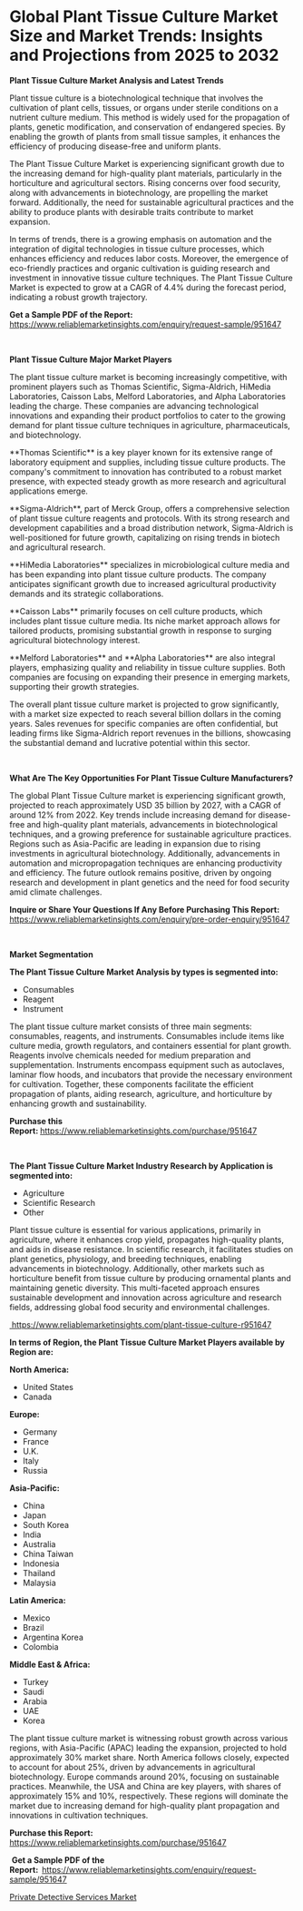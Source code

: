 <p><h1>Global Plant Tissue Culture Market Size and Market Trends: Insights and Projections from 2025 to 2032</h1></p><p><strong>Plant Tissue Culture Market Analysis and Latest Trends</strong></p>
<p><p>Plant tissue culture is a biotechnological technique that involves the cultivation of plant cells, tissues, or organs under sterile conditions on a nutrient culture medium. This method is widely used for the propagation of plants, genetic modification, and conservation of endangered species. By enabling the growth of plants from small tissue samples, it enhances the efficiency of producing disease-free and uniform plants.</p><p>The Plant Tissue Culture Market is experiencing significant growth due to the increasing demand for high-quality plant materials, particularly in the horticulture and agricultural sectors. Rising concerns over food security, along with advancements in biotechnology, are propelling the market forward. Additionally, the need for sustainable agricultural practices and the ability to produce plants with desirable traits contribute to market expansion.</p><p>In terms of trends, there is a growing emphasis on automation and the integration of digital technologies in tissue culture processes, which enhances efficiency and reduces labor costs. Moreover, the emergence of eco-friendly practices and organic cultivation is guiding research and investment in innovative tissue culture techniques. The Plant Tissue Culture Market is expected to grow at a CAGR of 4.4% during the forecast period, indicating a robust growth trajectory.</p></p>
<p><strong>Get a Sample PDF of the Report:&nbsp;</strong> <a href="https://www.reliablemarketinsights.com/enquiry/request-sample/951647?utm_campaign=3122&utm_medium=2&utm_source=Github&utm_content=ia&utm_term=06032025&utm_id=plant-tissue-culture">https://www.reliablemarketinsights.com/enquiry/request-sample/951647</a></p>
<p>&nbsp;</p>
<p><strong>Plant Tissue Culture Major Market Players</strong></p>
<p><p>The plant tissue culture market is becoming increasingly competitive, with prominent players such as Thomas Scientific, Sigma-Aldrich, HiMedia Laboratories, Caisson Labs, Melford Laboratories, and Alpha Laboratories leading the charge. These companies are advancing technological innovations and expanding their product portfolios to cater to the growing demand for plant tissue culture techniques in agriculture, pharmaceuticals, and biotechnology.</p><p>**Thomas Scientific** is a key player known for its extensive range of laboratory equipment and supplies, including tissue culture products. The company's commitment to innovation has contributed to a robust market presence, with expected steady growth as more research and agricultural applications emerge.</p><p>**Sigma-Aldrich**, part of Merck Group, offers a comprehensive selection of plant tissue culture reagents and protocols. With its strong research and development capabilities and a broad distribution network, Sigma-Aldrich is well-positioned for future growth, capitalizing on rising trends in biotech and agricultural research.</p><p>**HiMedia Laboratories** specializes in microbiological culture media and has been expanding into plant tissue culture products. The company anticipates significant growth due to increased agricultural productivity demands and its strategic collaborations.</p><p>**Caisson Labs** primarily focuses on cell culture products, which includes plant tissue culture media. Its niche market approach allows for tailored products, promising substantial growth in response to surging agricultural biotechnology interest.</p><p>**Melford Laboratories** and **Alpha Laboratories** are also integral players, emphasizing quality and reliability in tissue culture supplies. Both companies are focusing on expanding their presence in emerging markets, supporting their growth strategies.</p><p>The overall plant tissue culture market is projected to grow significantly, with a market size expected to reach several billion dollars in the coming years. Sales revenues for specific companies are often confidential, but leading firms like Sigma-Aldrich report revenues in the billions, showcasing the substantial demand and lucrative potential within this sector.</p></p>
<p>&nbsp;</p>
<p><strong>What Are The Key Opportunities For Plant Tissue Culture Manufacturers?</strong></p>
<p><p>The global Plant Tissue Culture market is experiencing significant growth, projected to reach approximately USD 35 billion by 2027, with a CAGR of around 12% from 2022. Key trends include increasing demand for disease-free and high-quality plant materials, advancements in biotechnological techniques, and a growing preference for sustainable agriculture practices. Regions such as Asia-Pacific are leading in expansion due to rising investments in agricultural biotechnology. Additionally, advancements in automation and micropropagation techniques are enhancing productivity and efficiency. The future outlook remains positive, driven by ongoing research and development in plant genetics and the need for food security amid climate challenges.</p></p>
<p><strong>Inquire or Share Your Questions If Any Before Purchasing This Report:</strong> <a href="https://www.reliablemarketinsights.com/enquiry/pre-order-enquiry/951647?utm_campaign=3122&utm_medium=2&utm_source=Github&utm_content=ia&utm_term=06032025&utm_id=plant-tissue-culture">https://www.reliablemarketinsights.com/enquiry/pre-order-enquiry/951647</a></p>
<p>&nbsp;</p>
<p><strong>Market Segmentation</strong></p>
<p><strong>The Plant Tissue Culture Market Analysis by types is segmented into:</strong></p>
<p><ul><li>Consumables</li><li>Reagent</li><li>Instrument</li></ul></p>
<p><p>The plant tissue culture market consists of three main segments: consumables, reagents, and instruments. Consumables include items like culture media, growth regulators, and containers essential for plant growth. Reagents involve chemicals needed for medium preparation and supplementation. Instruments encompass equipment such as autoclaves, laminar flow hoods, and incubators that provide the necessary environment for cultivation. Together, these components facilitate the efficient propagation of plants, aiding research, agriculture, and horticulture by enhancing growth and sustainability.</p></p>
<p><strong>Purchase this Report:&nbsp;</strong><a href="https://www.reliablemarketinsights.com/purchase/951647?utm_campaign=3122&utm_medium=2&utm_source=Github&utm_content=ia&utm_term=06032025&utm_id=plant-tissue-culture">https://www.reliablemarketinsights.com/purchase/951647</a></p>
<p>&nbsp;</p>
<p><strong>The Plant Tissue Culture Market Industry Research by Application is segmented into:</strong></p>
<p><ul><li>Agriculture</li><li>Scientific Research</li><li>Other</li></ul></p>
<p><p>Plant tissue culture is essential for various applications, primarily in agriculture, where it enhances crop yield, propagates high-quality plants, and aids in disease resistance. In scientific research, it facilitates studies on plant genetics, physiology, and breeding techniques, enabling advancements in biotechnology. Additionally, other markets such as horticulture benefit from tissue culture by producing ornamental plants and maintaining genetic diversity. This multi-faceted approach ensures sustainable development and innovation across agriculture and research fields, addressing global food security and environmental challenges.</p></p>
<p><a href="https://www.reliablemarketinsights.com/plant-tissue-culture-r951647?utm_campaign=3122&utm_medium=2&utm_source=Github&utm_content=ia&utm_term=06032025&utm_id=plant-tissue-culture">&nbsp;https://www.reliablemarketinsights.com/plant-tissue-culture-r951647</a></p>
<p><strong>In terms of Region, the Plant Tissue Culture Market Players available by Region are:</strong></p>
<p>
    <p> <strong> North America: </strong>
        <ul>
            <li>United States</li>
            <li>Canada</li>
        </ul>
        </p> 
    <p> <strong> Europe: </strong>
        <ul>
            <li>Germany</li>
            <li>France</li>
            <li>U.K.</li>
            <li>Italy</li>
            <li>Russia</li>
        </ul>
        </p> 
    <p> <strong> Asia-Pacific: </strong>
        <ul>
            <li>China</li>
            <li>Japan</li>
            <li>South Korea</li>
            <li>India</li>
            <li>Australia</li>
            <li>China Taiwan</li>
            <li>Indonesia</li>
            <li>Thailand</li>
            <li>Malaysia</li>
        </ul>
        </p> 
    <p> <strong> Latin America: </strong>
        <ul>
            <li>Mexico</li>
            <li>Brazil</li>
            <li>Argentina Korea</li>
            <li>Colombia</li>
        </ul>
        </p> 
    <p> <strong> Middle East & Africa: </strong>
        <ul>
            <li>Turkey</li>
            <li>Saudi</li>
            <li>Arabia</li>
            <li>UAE</li>
            <li>Korea</li>
        </ul>
    </p>
    </p>
<p><p>The plant tissue culture market is witnessing robust growth across various regions, with Asia-Pacific (APAC) leading the expansion, projected to hold approximately 30% market share. North America follows closely, expected to account for about 25%, driven by advancements in agricultural biotechnology. Europe commands around 20%, focusing on sustainable practices. Meanwhile, the USA and China are key players, with shares of approximately 15% and 10%, respectively. These regions will dominate the market due to increasing demand for high-quality plant propagation and innovations in cultivation techniques.</p></p>
<p><strong>Purchase this Report: </strong><a href="https://www.reliablemarketinsights.com/purchase/951647?utm_campaign=3122&utm_medium=2&utm_source=Github&utm_content=ia&utm_term=06032025&utm_id=plant-tissue-culture">https://www.reliablemarketinsights.com/purchase/951647</a></p>
<p>&nbsp;<strong>Get a Sample PDF of the Report:&nbsp;&nbsp;</strong><a href="https://www.reliablemarketinsights.com/enquiry/request-sample/951647?utm_campaign=3122&utm_medium=2&utm_source=Github&utm_content=ia&utm_term=06032025&utm_id=plant-tissue-culture">https://www.reliablemarketinsights.com/enquiry/request-sample/951647</a></p>
<p><strong></strong></p>
<p><p><a href="https://github.com/salodipura00/Market-Research-Report-List-1/blob/main/private-detective-services-market.md?utm_campaign=3122&utm_medium=2&utm_source=Github&utm_content=ia&utm_term=06032025&utm_id=plant-tissue-culture">Private Detective Services Market</a></p></p>